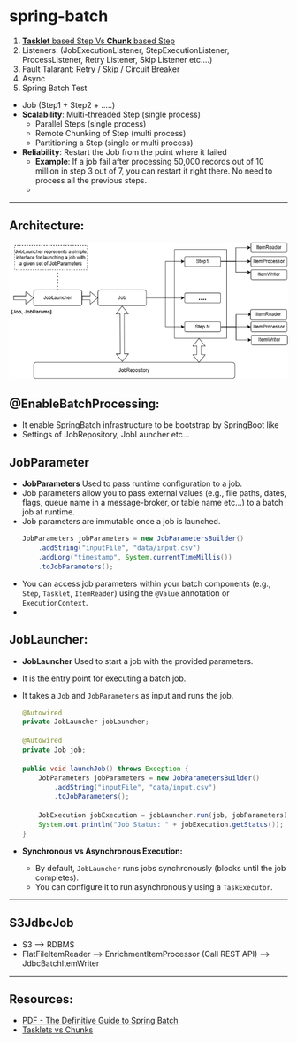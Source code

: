 # spring-batch
1. [**Tasklet** based Step Vs **Chunk** based Step](Readme-tasklet_vs_chunk.md)
2. Listeners: (JobExecutionListener, StepExecutionListener, ProcessListener, Retry Listener, Skip Listener etc....)
3. Fault Talarant: Retry / Skip / Circuit Breaker
4. Async
5. Spring Batch Test
- Job (Step1 + Step2 + .....)
- **Scalability**: Multi-threaded Step (single process)
  - Parallel Steps (single process)
  - Remote Chunking of Step (multi process)
  - Partitioning a Step (single or multi process)
- **Reliability**: Restart the Job from the point where it failed
  - **Example**: If a job fail after processing 50,000 records out of 10 million in step 3 out of 7, you can restart it right there. No need to process all the previous steps.
  - 



---



## Architecture:
![spring_batch_architecture.png](resources/SpringBatch_Architecture.drawio.png)

## @EnableBatchProcessing:
- It enable SpringBatch infrastructure to be bootstrap by SpringBoot like
- Settings of JobRepository, JobLauncher etc...


## JobParameter
- **JobParameters** Used to pass runtime configuration to a job.
- Job parameters allow you to pass external values (e.g., file paths, dates, flags, queue name in a message-broker, or table name etc...) to a batch job at runtime.
- Job parameters are immutable once a job is launched.
    ````java
    JobParameters jobParameters = new JobParametersBuilder()
        .addString("inputFile", "data/input.csv")
        .addLong("timestamp", System.currentTimeMillis())
        .toJobParameters();
    ````
- You can access job parameters within your batch components (e.g., `Step`, `Tasklet`, `ItemReader`) using the `@Value` annotation or `ExecutionContext`.
- 

## JobLauncher:
- **JobLauncher** Used to start a job with the provided parameters.
- It is the entry point for executing a batch job.
- It takes a `Job` and `JobParameters` as input and runs the job.

    ````java
    @Autowired
    private JobLauncher jobLauncher;
    
    @Autowired
    private Job job;
    
    public void launchJob() throws Exception {
        JobParameters jobParameters = new JobParametersBuilder()
            .addString("inputFile", "data/input.csv")
            .toJobParameters();
    
        JobExecution jobExecution = jobLauncher.run(job, jobParameters);
        System.out.println("Job Status: " + jobExecution.getStatus());
    }
    ````
- **Synchronous vs Asynchronous Execution:**
  - By default, `JobLauncher` runs jobs synchronously (blocks until the job completes).
  - You can configure it to run asynchronously using a `TaskExecutor`.



---
## S3JdbcJob
- S3 --> RDBMS
- FlatFileItemReader --> EnrichmentItemProcessor (Call REST API) --> JdbcBatchItemWriter


---


## Resources:
- [PDF - The Definitive Guide to Spring Batch](resources/the-definitive-guide-to-spring-batch.pdf)
- [Tasklets vs Chunks](https://www.baeldung.com/spring-batch-tasklet-chunk)